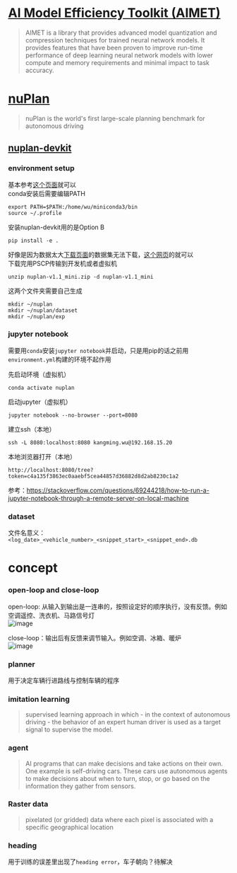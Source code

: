 # [AI Model Efficiency Toolkit (AIMET)](https://github.com/quic/aimet)
> AIMET is a library that provides advanced model quantization and compression techniques for trained neural network models. It provides features that have been proven to improve run-time performance of deep learning neural network models with lower compute and memory requirements and minimal impact to task accuracy.

# [nuPlan](https://www.nuscenes.org/nuplan#code)
> nuPlan is the world's first large-scale planning benchmark for autonomous driving

## [nuplan-devkit](https://github.com/motional/nuplan-devkit)
### environment setup
基本参考[这个页面](https://nuplan-devkit.readthedocs.io/en/latest/installation.html)就可以  
conda安装后需要编辑PATH  
```
export PATH=$PATH:/home/wu/miniconda3/bin
source ~/.profile
```

安装nuplan-devkit用的是Option B  
```
pip install -e .
```  

好像是因为数据太大[下载页面](https://www.nuscenes.org/nuplan#code)的数据集无法下载，[这个网页](https://motional-nuplan.s3.ap-northeast-1.amazonaws.com/index.html)的就可以  
下载完用PSCP传输到开发机或者虚拟机  
```
unzip nuplan-v1.1_mini.zip -d nuplan-v1.1_mini
```  

这两个文件夹需要自己生成    
```
mkdir ~/nuplan
mkdir ~/nuplan/dataset
mkdir ~/nuplan/exp
```

### jupyter notebook
需要用`conda`安装`jupyter notebook`并启动，只是用pip的话之前用`environment.yml`构建的环境不起作用  

先启动环境（虚拟机）  
```
conda activate nuplan 
```
启动jupyter（虚拟机）  
```
jupyter notebook --no-browser --port=8080
```
建立ssh（本地）
```
ssh -L 8080:localhost:8080 kangming.wu@192.168.15.20
```
本地浏览器打开（本地）
```
http://localhost:8080/tree?token=c4a135f3863ec0aaebf5cea44857d36882d8d2ab8230c1a2
```
参考：https://stackoverflow.com/questions/69244218/how-to-run-a-jupyter-notebook-through-a-remote-server-on-local-machine  

### dataset
文件名意义：```<log_date>_<vehicle_number>_<snippet_start>_<snippet_end>.db```  


# concept
### open-loop and close-loop
open-loop: 从输入到输出是一连串的，按照设定好的顺序执行，没有反馈。例如空调遥控、洗衣机、马路信号灯    
![image](https://github.com/user-attachments/assets/38c4f5c1-ad6e-452c-93d7-34c01f9dafa4)

close-loop：输出后有反馈来调节输入。例如空调、冰箱、暖炉    
![image](https://github.com/user-attachments/assets/5818211d-b62d-4f88-881b-862054bb778a)

### planner
用于决定车辆行进路线与控制车辆的程序  

### imitation learning
> supervised learning approach in which - in the context of autonomous driving - the behavior of an expert human driver is used as a target signal to supervise the model.

### agent
> AI programs that can make decisions and take actions on their own. One example is self-driving cars. These cars use autonomous agents to make decisions about when to turn, stop, or go based on the information they gather from sensors.

### Raster data 
> pixelated (or gridded) data where each pixel is associated with a specific geographical location

### heading
用于训练的误差里出现了```heading error```，车子朝向？待解决  
